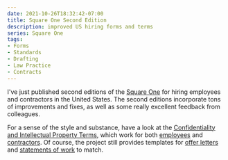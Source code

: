 ```yaml
---
date: 2021-10-26T18:32:42-07:00
title: Square One Second Edition
description: improved US hiring forms and terms
series: Square One
tags:
- Forms
- Standards
- Drafting
- Law Practice
- Contracts
---
```


I've just published second editions of the [Square One](https://squareoneforms.com) for hiring employees and contractors in the United States.  The second editions incorporate tons of improvements and fixes, as well as some really excellent feedback from colleagues.

For a sense of the style and substance, have a look at the [Confidentiality and Intellectual Property Terms](https://squareoneforms.com/confidentiality-ip/2e), which work for both [employees](https://squareoneforms.com/employee/2e) and [contractors](https://squareoneforms.com/contractor/2e).  Of course, the project still provides templates for [offer letters](https://squareoneforms.com/offer-letter/2e.rtf) and [statements of work](https://squareoneforms.com/statement-of-work/2e.rtf) to match.
